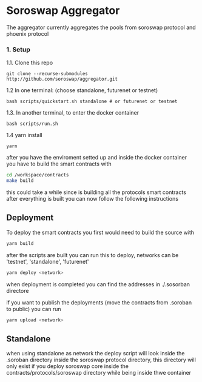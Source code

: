 # Soroswap Aggregator 

The aggregator currently aggregates the pools from soroswap protocol and phoenix protocol


### 1. Setup

1.1. Clone this repo

```
git clone --recurse-submodules http://github.com/soroswap/aggregator.git
```

1.2 In one terminal: (choose standalone, futurenet or testnet)

```
bash scripts/quickstart.sh standalone # or futurenet or testnet
```

1.3. In another terminal, to enter the docker container

```
bash scripts/run.sh
```

1.4 yarn install

```
yarn
```

after you have the enviroment setted up and inside the docker container you have to build the smart contracts with

```bash 
cd /workspace/contracts
make build
```

this could take a while since is building all the protocols smart contracts
after everything is built you can now follow the following instructions

## Deployment

To deploy the smart contracts you first would need to build the source with
```bash
yarn build
```

after the scripts are built you can run this to deploy, networks can be 'testnet', 'standalone', 'futurenet'
```bash
yarn deploy <network>
```

when deployment is completed you can find the addresses in ./.sosorban directore

if you want to publish the deployments (move the contracts from .soroban to public) you can run 
```bash
yarn upload <network>
```

## Standalone

when using standalone as network the deploy script will look inside the .soroban directory inside the soroswap protocol directory, this directory will only exist if you deploy soroswap core inside the contracts/protocols/soroswap directory while being inside thwe container
